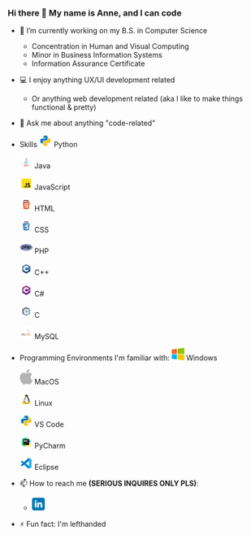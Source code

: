 ### Hi there 👋 My name is Anne, and I can code

- 🔭 I’m currently working on my B.S. in Computer Science
  - Concentration in Human and Visual Computing
  - Minor in Business Information Systems
  - Information Assurance Certificate
- 💻 I enjoy anything UX/UI development related
  - Or anything web development related (aka I like to make things functional & pretty)
- 💬 Ask me about anything "code-related"
- Skills
  <img src="https://github.com/AnneH20/AnneH20/blob/main/Images/python.svg" width="25"> Python
  
  <img src="https://github.com/AnneH20/AnneH20/blob/main/Images/java.svg" width="25"> Java
  
  <img src="https://github.com/AnneH20/AnneH20/blob/main/Images/javascript.svg" width="25"> JavaScript
  
  <img src="https://github.com/AnneH20/AnneH20/blob/main/Images/html.svg" width="25"> HTML
  
  <img src="https://github.com/AnneH20/AnneH20/blob/main/Images/css.svg" width="25"> CSS
  
  <img src="https://github.com/AnneH20/AnneH20/blob/main/Images/php.png" width="25"> PHP
  
  <img src="https://github.com/AnneH20/AnneH20/blob/main/Images/c%2B%2B.svg" width="25"> C++
  
  <img src="https://github.com/AnneH20/AnneH20/blob/main/Images/c%23.svg" width="25"> C#
  
  <img src="https://github.com/AnneH20/AnneH20/blob/main/Images/c.svg" width="25"> C
  
  <img src="https://github.com/AnneH20/AnneH20/blob/main/Images/mysql.svg" width="25"> MySQL
  
- Programming Environments I'm familiar with:
  <img src="https://github.com/AnneH20/AnneH20/blob/main/Images/windows.png" width="25"> Windows
  
  <img src="https://github.com/AnneH20/AnneH20/blob/main/Images/apple.png" width="25"> MacOS
  
  <img src="https://github.com/AnneH20/AnneH20/blob/main/Images/linux.png" width="25"> Linux
  
  <img src="https://github.com/AnneH20/AnneH20/blob/main/Images/python.svg" width="25"> VS Code
  
  <img src="https://github.com/AnneH20/AnneH20/blob/main/Images/pycharm.svg" width="25"> PyCharm
  
  <img src="https://github.com/AnneH20/AnneH20/blob/main/Images/vscode.svg" width="25"> Eclipse
  
- 📫 How to reach me **(SERIOUS INQUIRES ONLY PLS)**:
    * <a href="https://www.linkedin.com/in/anne-h-501b9b260/"> <img src="https://github.com/AnneH20/AnneH20/blob/main/Images/linkedin.svg" width="25" alt="LinkedIn" /> </a>
- ⚡ Fun fact: I'm lefthanded
